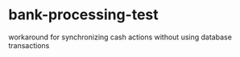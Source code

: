 # bank-processing-test

workaround for synchronizing cash actions without using database transactions
